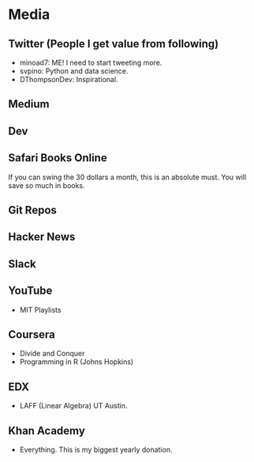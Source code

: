 # Media

## Twitter (People I get value from following)

* minoad7: ME!  I need to start tweeting more.
* svpino: Python and data science.
* DThompsonDev: Inspirational.

## Medium

## Dev

## Safari Books Online

If you can swing the 30 dollars a month, this is an absolute must.  You will save so much in books.

## Git Repos

## Hacker News

## Slack

## YouTube

* MIT Playlists

## Coursera

* Divide and Conquer
* Programming in R (Johns Hopkins)

## EDX

* LAFF (Linear Algebra) UT Austin.

## Khan Academy

* Everything.  This is my biggest yearly donation.
